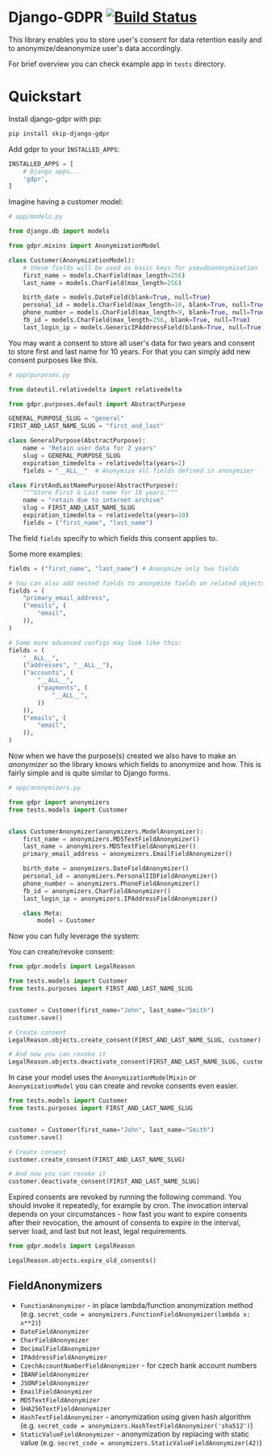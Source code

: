 # Django-GDPR [![Build Status](https://travis-ci.org/BrnoPCmaniak/django-GDPR.svg?branch=develop)](https://travis-ci.org/BrnoPCmaniak/django-GDPR)

This library enables you to store user's consent for data retention easily
and to anonymize/deanonymize user's data accordingly.

For brief overview you can check example app in `tests` directory.

# Quickstart

Install django-gdpr with pip:

```bash
pip install skip-django-gdpr
```

Add gdpr to your `INSTALLED_APPS`:

```python
INSTALLED_APPS = [
    # Django apps...
    'gdpr',
]
```

Imagine having a customer model:

```python
# app/models.py

from django.db import models

from gdpr.mixins import AnonymizationModel

class Customer(AnonymizationModel):
    # these fields will be used as basic keys for pseudoanonymization
    first_name = models.CharField(max_length=256)
    last_name = models.CharField(max_length=256)

    birth_date = models.DateField(blank=True, null=True)
    personal_id = models.CharField(max_length=10, blank=True, null=True)
    phone_number = models.CharField(max_length=9, blank=True, null=True)
    fb_id = models.CharField(max_length=256, blank=True, null=True)
    last_login_ip = models.GenericIPAddressField(blank=True, null=True)
```

You may want a consent to store all user's data for two years and consent to store first and last name for 10 years.
For that you can simply add new consent purposes like this.

```python
# app/purposes.py

from dateutil.relativedelta import relativedelta

from gdpr.purposes.default import AbstractPurpose

GENERAL_PURPOSE_SLUG = "general"
FIRST_AND_LAST_NAME_SLUG = "first_and_last"

class GeneralPurpose(AbstractPurpose):
    name = "Retain user data for 2 years"
    slug = GENERAL_PURPOSE_SLUG
    expiration_timedelta = relativedelta(years=2)
    fields = "__ALL__"  # Anonymize all fields defined in anonymizer

class FirstAndLastNamePurpose(AbstractPurpose):
    """Store First & Last name for 10 years."""
    name = "retain due to internet archive"
    slug = FIRST_AND_LAST_NAME_SLUG
    expiration_timedelta = relativedelta(years=10)
    fields = ("first_name", "last_name")
```

The field `fields` specify to which fields this consent applies to.

Some more examples:
```python
fields = ("first_name", "last_name") # Anonymize only two fields

# You can also add nested fields to anonymize fields on related objects.
fields = (
    "primary_email_address",
    ("emails", (
        "email",
    )),
)

# Some more advanced configs may look like this:
fields = (
    "__ALL__",
    ("addresses", "__ALL__"),
    ("accounts", (
        "__ALL__",
        ("payments", (
            "__ALL__",
        ))
    )),
    ("emails", (
        "email",
    )),
)

```

Now when we have the purpose(s) created we also have to make an _anonymizer_ so the library knows which fields to
anonymize and how. This is fairly simple and is quite similar to Django forms.

```python
# app/anonymizers.py

from gdpr import anonymizers
from tests.models import Customer


class CustomerAnonymizer(anonymizers.ModelAnonymizer):
    first_name = anonymizers.MD5TextFieldAnonymizer()
    last_name = anonymizers.MD5TextFieldAnonymizer()
    primary_email_address = anonymizers.EmailFieldAnonymizer()

    birth_date = anonymizers.DateFieldAnonymizer()
    personal_id = anonymizers.PersonalIIDFieldAnonymizer()
    phone_number = anonymizers.PhoneFieldAnonymizer()
    fb_id = anonymizers.CharFieldAnonymizer()
    last_login_ip = anonymizers.IPAddressFieldAnonymizer()

    class Meta:
        model = Customer
```

Now you can fully leverage the system:

You can create/revoke consent:
```python
from gdpr.models import LegalReason

from tests.models import Customer
from tests.purposes import FIRST_AND_LAST_NAME_SLUG


customer = Customer(first_name="John", last_name="Smith")
customer.save()

# Create consent
LegalReason.objects.create_consent(FIRST_AND_LAST_NAME_SLUG, customer)

# And now you can revoke it
LegalReason.objects.deactivate_consent(FIRST_AND_LAST_NAME_SLUG, customer)
```

In case your model uses the `AnonymizationModelMixin` or `AnonymizationModel` you can create and revoke consents even
easier.
```python
from tests.models import Customer
from tests.purposes import FIRST_AND_LAST_NAME_SLUG


customer = Customer(first_name="John", last_name="Smith")
customer.save()

# Create consent
customer.create_consent(FIRST_AND_LAST_NAME_SLUG)

# And now you can revoke it
customer.deactivate_consent(FIRST_AND_LAST_NAME_SLUG)
```


Expired consents are revoked by running the following command. You should invoke it repeatedly, for example by cron.
The invocation interval depends on your circumstances - how fast you want to expire consents after their revocation,
the amount of consents to expire in the interval, server load, and last but not least, legal requirements.

```python
from gdpr.models import LegalReason

LegalReason.objects.expire_old_consents()
```

## FieldAnonymizers

* `FunctionAnonymizer` - in place lambda/function anonymization method (e.g. `secret_code = anonymizers.FunctionFieldAnonymizer(lambda x: x**2)`)
* `DateFieldAnonymizer`
* `CharFieldAnonymizer`
* `DecimalFieldAnonymizer`
* `IPAddressFieldAnonymizer`
* `CzechAccountNumberFieldAnonymizer` - for czech bank account numbers
* `IBANFieldAnonymizer`
* `JSONFieldAnonymizer`
* `EmailFieldAnonymizer`
* `MD5TextFieldAnonymizer`
* `SHA256TextFieldAnonymizer`
* `HashTextFieldAnonymizer` - anonymization using given hash algorithm (e.g. `secret_code = anonymizers.HashTextFieldAnonymizer('sha512')`)
* `StaticValueFieldAnonymizer` - anonymization by replacing with static value (e.g. `secret_code = anonymizers.StaticValueFieldAnonymizer(42)`)
